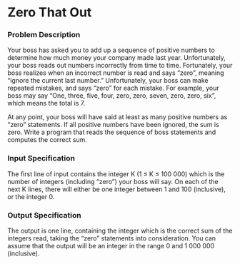 # Zero That Out

### Problem Description
Your boss has asked you to add up a sequence of positive numbers to determine how much money your company made last year. Unfortunately, your boss reads out numbers incorrectly from time to time. Fortunately, your boss realizes when an incorrect number is read and says “zero”, meaning “ignore the current last number.” Unfortunately, your boss can make repeated mistakes, and says “zero” for each mistake. For example, your boss may say “One, three, five, four, zero, zero, seven, zero, zero, six”, which means the total is 7.

At any point, your boss will have said at least as many positive numbers as “zero” statements. If all positive numbers have been ignored, the sum is zero. Write a program that reads the sequence of boss statements and computes the correct sum.

### Input Specification
The first line of input contains the integer K (1 ≤ K ≤ 100 000) which is the number of integers (including “zero”) your boss will say. On each of the next K lines, there will either be one integer between 1 and 100 (inclusive), or the integer 0.

### Output Specification
The output is one line, containing the integer which is the correct sum of the integers read, taking the “zero” statements into consideration. You can assume that the output will be an integer in the range 0 and 1 000 000 (inclusive).